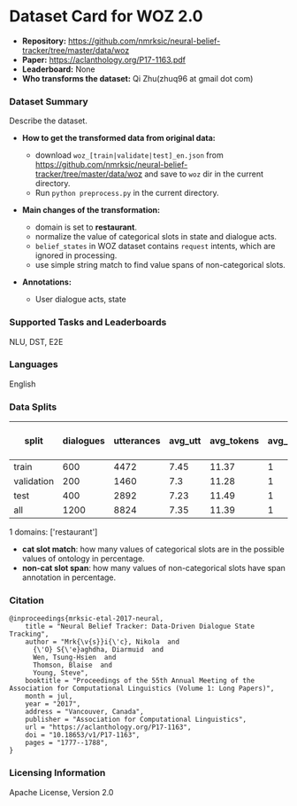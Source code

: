 # Dataset Card for WOZ 2.0

- **Repository:** https://github.com/nmrksic/neural-belief-tracker/tree/master/data/woz
- **Paper:** https://aclanthology.org/P17-1163.pdf
- **Leaderboard:** None
- **Who transforms the dataset:** Qi Zhu(zhuq96 at gmail dot com)

### Dataset Summary

Describe the dataset.

- **How to get the transformed data from original data:** 
  - download `woz_[train|validate|test]_en.json` from https://github.com/nmrksic/neural-belief-tracker/tree/master/data/woz and save to `woz` dir in the current directory.
  - Run `python preprocess.py` in the current directory.
- **Main changes of the transformation:**
  - domain is set to **restaurant**.
  - normalize the value of categorical slots in state and dialogue acts.
  - `belief_states` in WOZ dataset contains `request` intents, which are ignored in processing.
  - use simple string match to find value spans of non-categorical slots.

- **Annotations:**
  - User dialogue acts, state

### Supported Tasks and Leaderboards

NLU, DST, E2E

### Languages

English

### Data Splits

| split      |   dialogues |   utterances |   avg_utt |   avg_tokens |   avg_domains |   cat slot match(state) | cat slot match(goal)   |   cat slot match(dialogue act) |   non-cat slot span(dialogue act) |
|------------|-------------|--------------|-----------|--------------|---------------|-------------------------|------------------------|--------------------------------|-----------------------------------|
| train      |         600 |         4472 |      7.45 |        11.37 |             1 |                     100 | -                      |                            100 |                             96.56 |
| validation |         200 |         1460 |      7.3  |        11.28 |             1 |                     100 | -                      |                            100 |                             95.52 |
| test       |         400 |         2892 |      7.23 |        11.49 |             1 |                     100 | -                      |                            100 |                             94.83 |
| all        |        1200 |         8824 |      7.35 |        11.39 |             1 |                     100 | -                      |                            100 |                             95.83 |

1 domains: ['restaurant']
- **cat slot match**: how many values of categorical slots are in the possible values of ontology in percentage.
- **non-cat slot span**: how many values of non-categorical slots have span annotation in percentage.

### Citation

```
@inproceedings{mrksic-etal-2017-neural,
    title = "Neural Belief Tracker: Data-Driven Dialogue State Tracking",
    author = "Mrk{\v{s}}i{\'c}, Nikola  and
      {\'O} S{\'e}aghdha, Diarmuid  and
      Wen, Tsung-Hsien  and
      Thomson, Blaise  and
      Young, Steve",
    booktitle = "Proceedings of the 55th Annual Meeting of the Association for Computational Linguistics (Volume 1: Long Papers)",
    month = jul,
    year = "2017",
    address = "Vancouver, Canada",
    publisher = "Association for Computational Linguistics",
    url = "https://aclanthology.org/P17-1163",
    doi = "10.18653/v1/P17-1163",
    pages = "1777--1788",
}
```

### Licensing Information

Apache License, Version 2.0
